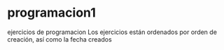 # programacion1
ejercicios de programacion
Los ejercicios están ordenados por orden de creación, así como la fecha creados
